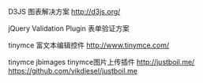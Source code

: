 D3JS
	图表解决方案
	http://d3js.org/
	
	
jQuery Validation Plugin
	表单验证方案

tinymce
	富文本编辑控件
	http://www.tinymce.com/


tinymce jbimages
	tinymce图片上传插件
	http://justboil.me/
	https://github.com/vikdiesel/justboil.me